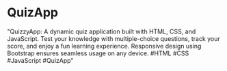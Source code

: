 # QuizApp
"QuizzyApp: A dynamic quiz application built with HTML, CSS, and JavaScript. Test your knowledge with multiple-choice questions, track your score, and enjoy a fun learning experience. Responsive design using Bootstrap ensures seamless usage on any device. #HTML #CSS #JavaScript #QuizApp"
